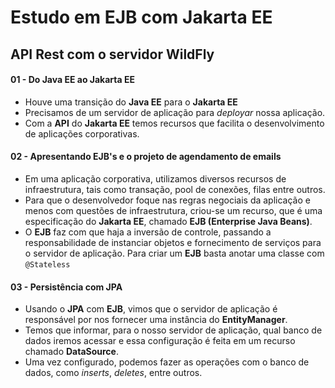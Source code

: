 # Estudo em EJB com Jakarta EE
## API Rest com o servidor WildFly

#### 01 - Do Java EE ao Jakarta EE
- Houve uma transição do **Java EE** para o **Jakarta EE**
- Precisamos de um servidor de aplicação para *deployar* nossa aplicação.
- Com a **API** do **Jakarta EE** temos recursos que facilita o desenvolvimento de aplicações corporativas.
 
#### 02 - Apresentando EJB's e o projeto de agendamento de emails
- Em uma aplicação corporativa, utilizamos diversos recursos de infraestrutura, tais como transação, pool de conexões, filas entre outros.
- Para que o desenvolvedor foque nas regras negociais da aplicação e menos com questões de infraestrutura, criou-se um recurso, que é uma especificação do **Jakarta EE**, chamado **EJB (Enterprise Java Beans)**.
- O **EJB** faz com que haja a inversão de controle, passando a responsabilidade de instanciar objetos e fornecimento de serviços para o servidor de aplicação. Para criar um **EJB** basta anotar uma classe com `@Stateless`

#### 03 - Persistência com JPA
  - Usando o **JPA** com **EJB**, vimos que o servidor de aplicação é responsável por nos fornecer uma instância do **EntityManager**.
  - Temos que informar, para o nosso servidor de aplicação, qual banco de dados iremos acessar e essa configuração é feita em um recurso chamado **DataSource**.
  - Uma vez configurado, podemos fazer as operações com o banco de dados, como *inserts*, *deletes*, entre outros.